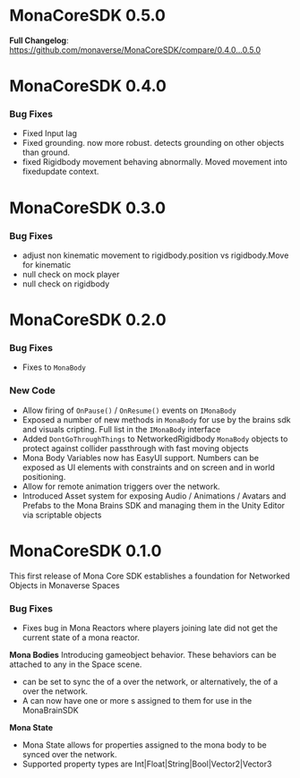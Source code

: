 # MonaCoreSDK 0.5.0

**Full Changelog**: https://github.com/monaverse/MonaCoreSDK/compare/0.4.0...0.5.0

# MonaCoreSDK 0.4.0

### Bug Fixes
- Fixed Input lag
- Fixed grounding. now more robust. detects grounding on other objects than ground.
- fixed Rigidbody movement behaving abnormally. Moved movement into fixedupdate context.

# MonaCoreSDK 0.3.0

### Bug Fixes
- adjust non kinematic movement to rigidbody.position vs rigidbody.Move for kinematic
- null check on mock player
- null check on rigidbody

# MonaCoreSDK 0.2.0

### Bug Fixes
- Fixes to `MonaBody`

### New Code
- Allow firing of  `OnPause()` / `OnResume()` events on `IMonaBody`
- Exposed a number of new methods in `MonaBody` for use by the brains sdk and visuals cripting. Full list in the `IMonaBody` interface
- Added `DontGoThroughThings` to NetworkedRigidbody `MonaBody` objects to protect against collider passthrough with fast moving objects
- Mona Body Variables now has EasyUI support. Numbers can be exposed as UI elements with constraints and on screen and in world positioning.
- Allow for remote animation triggers over the network.
- Introduced Asset system for exposing Audio / Animations / Avatars and Prefabs to the Mona Brains SDK and managing them in the Unity Editor via scriptable objects


# MonaCoreSDK 0.1.0

This first release of Mona Core SDK establishes a foundation for Networked Objects in Monaverse Spaces

### Bug Fixes
- Fixes bug in Mona Reactors where players joining late did not get the current state of a mona reactor.

**Mona Bodies**
Introducing <MonaBody> gameobject behavior.  These behaviors can be attached to any <GameObject> in the Space scene.
- <MonaBody> can be set to sync the <Transform> of a <GameObject> over the network, or alternatively, the <Rigidbody> of a <GameObject> over the network.
- A<MonaBody> can now have one or more <MonaTag>s assigned to them for use in the MonaBrainSDK

**Mona State**
- Mona State allows for properties assigned to the mona body to be synced over the network.
- Supported property types are Int|Float|String|Bool|Vector2|Vector3